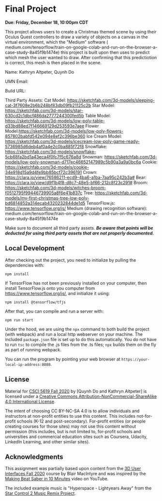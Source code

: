 # Final Project

**Due: Friday, December 18, 10:00pm CDT**

This project allows users to create a Christmas themed scene by using their Oculus Quest controllers to draw a variety of objects on a canvas in the virtual environment, which the "Medium" software ( medium.com/tensorflow/train-on-google-colab-and-run-on-the-browser-a-case-study-8a45f9b1474e) this project is built upon then uses to predict which mesh the user wanted to draw. After confirming that this predictiotion is correct, this mesh is then placed in the scene.


Name: Kathryn Altpeter, Quynh Do

UMN Email:

Build URL:

Third Party Assets: Cat Model: https://sketchfab.com/3d-models/sleeping-cat-3f7608e2b6b248bf83db09fb21125c2b
					Star Model: https://sketchfab.com/3d-models/star-630cd2c1dbcf486da2777244300fed5b
					Table Model: https://sketchfab.com/3d-models/low-poly-table-d33bd88ed7f146669129d253593e7aee
					Flower Model:https://sketchfab.com/3d-models/low-poly-flowers-857802babfd542e094e8ef2c396be360
                                        Ice Cream Model: https://sketchfab.com/3d-models/icecream-low-poly-game-ready-5736985d6deb4af0a4e2c0ba885f72f8
                                        Snowflake: https://sketchfab.com/3d-models/snowflake-5cb68fa2bd1a43eca4f0fc7f5c676a8d
                                        Snowman: https://sketchfab.com/3d-models/low-poly-snowman-d717ec46652147989c5b90a3a9a0bc6a
                                        Cookie: https://sketchfab.com/3d-models/cookie-34e918d15a9d4fe9bb85bcf72c396191
                                        Crown: https://clara.io/view/76586211-ecd9-4ba6-a1ba-7aa95c242b3a#
                                        Bear: https://clara.io/view/d9f1b4f8-d8c7-48e5-bf66-212c8f23c291#
                                        Broom: https://sketchfab.com/3d-models/witches-broom-f0512795f99446739905a8f6e41b837c
                                        Tree: https://sketchfab.com/3d-models/my-first-christmas-tree-low-poly-bd6814852a314ecab4320232844de1d5
                                        TensorFlow.js: https://www.tensorflow.org/js/
                                        Medium (drawing recognition software): medium.com/tensorflow/train-on-google-colab-and-run-on-the-browser-a-case-study-8a45f9b1474e

Make sure to document all third party assets. ***Be aware that points will be deducted for using third party assets that are not properly documented.***


## Local Development

After checking out the project, you need to initialize by pulling the dependencies with:

```
npm install
```

If TensorFlow has not been previously installed on your computer, then install TensorFlow.js onto you computer from https://www.tensorflow.org/js/, and initialize it using:

```
npm install @tensorflow/tfjs
```

After that, you can compile and run a server with:

```
npm run start
```

Under the hood, we are using the `npx` command to both build the project (with webpack) and run a local http webserver on your machine.  The included ```package.json``` file is set up to do this automatically.  You do not have to run ```tsc``` to compile the .js files from the .ts files;  ```npx``` builds them on the fly as part of running webpack.

You can run the program by pointing your web browser at ```https://your-local-ip-address:8080```.

## License

Material for [CSCI 5619 Fall 2020](https://canvas.umn.edu/courses/194179) by [Quynh Do and Kathryn Altpeter] is licensed under a [Creative Commons Attribution-NonCommercial-ShareAlike 4.0 International License](http://creativecommons.org/licenses/by-nc-sa/4.0/).

The intent of choosing CC BY-NC-SA 4.0 is to allow individuals and instructors at non-profit entities to use this content.  This includes not-for-profit schools (K-12 and post-secondary). For-profit entities (or people creating courses for those sites) may not use this content without permission (this includes, but is not limited to, for-profit schools and universities and commercial education sites such as Coursera, Udacity, LinkedIn Learning, and other similar sites).

## Acknowledgments

This assignment was partially based upon content from the [3D User Interfaces Fall 2020](https://github.blairmacintyre.me/3dui-class-f20) course by Blair MacIntyre and was inspired by the [Making Beat Saber in 10 Minutes](https://www.youtube.com/watch?v=gh4k0Q1Pl7E) video on YouTube.

The included example music is "Hyperspace - Lightyears Away" from the [Star Control 2 Music Remix Project](http://www.medievalfuture.com/precursors/music.php).

